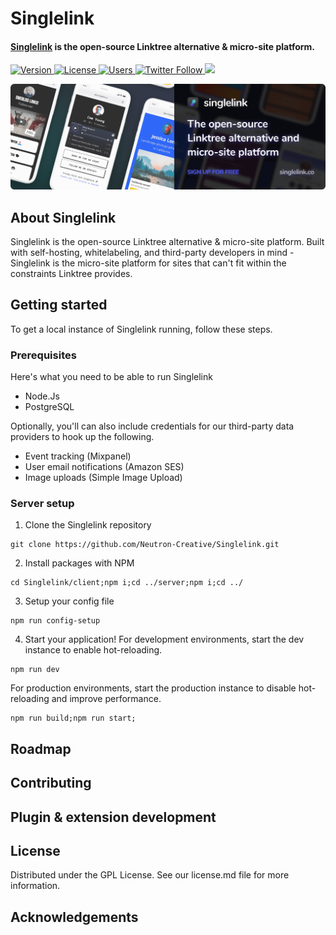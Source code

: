 # Singlelink

<h4>
    <a href="https://singlelink.co">Singlelink</a> is the open-source Linktree alternative & micro-site platform.
</h4>

<p>
    <a href="https://github.com/Neutron-Creative/Singlelink/projects/1">
        <img src="https://img.shields.io/badge/Public%20Beta-2.2.8-%2303d2d4" alt="Version">
    </a>
    <a href="https://www.gnu.org/licenses/gpl-3.0.en.html">
        <img src="https://img.shields.io/badge/License-GPL-%236ab04c" alt="License"/>
    </a>
    <a href="https://app.singlelink.co/analytics"/>
        <img src="https://img.shields.io/badge/dynamic/json?color=FF4081&label=Hosted%20Users&query=users&url=https%3A%2F%2Fapi.singlelink.co%2Fanalytics" alt="Users"/>
    </a>
	<a href="https://twitter.com/singlelink">
		<img alt="Twitter Follow" height=20 src="https://img.shields.io/twitter/follow/singlelink?color=%2300acee&label=Follow%20us%20on%20Twitter&style=plastic">
	</a
	<a href="https://discord.gg/BUbmgV4">
		<img src="https://img.shields.io/discord/739822478276165675?color=%237289da&label=Join%20our%20community%20on%20Discord"/>
	</a>
</p>

<img src="client/static/gh-promo.png"/>

## About Singlelink
Singlelink is the open-source Linktree alternative & micro-site platform. Built with self-hosting, whitelabeling, and third-party developers in mind - Singlelink is the micro-site platform for sites that can't fit within the constraints Linktree provides.

## Getting started
To get a local instance of Singlelink running, follow these steps.

### Prerequisites
Here's what you need to be able to run Singlelink

- Node.Js
- PostgreSQL

Optionally, you'll can also include credentials for our third-party data providers to hook up the following.

- Event tracking (Mixpanel)
- User email notifications (Amazon SES)
- Image uploads (Simple Image Upload)

### Server setup
1. Clone the Singlelink repository
```
git clone https://github.com/Neutron-Creative/Singlelink.git
```
2. Install packages with NPM
```
cd Singlelink/client;npm i;cd ../server;npm i;cd ../
```
3. Setup your config file
```
npm run config-setup
```
4. Start your application!
For development environments, start the dev instance to enable hot-reloading.
```
npm run dev
```
For production environments, start the production instance to disable hot-reloading and improve performance.
```
npm run build;npm run start;
```
## Roadmap
## Contributing
## Plugin & extension development
## License
Distributed under the GPL License. See our license.md file for more information.
## Acknowledgements